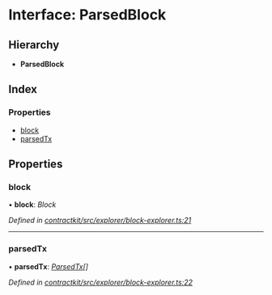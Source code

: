 # Interface: ParsedBlock

## Hierarchy

* **ParsedBlock**

## Index

### Properties

* [block](_explorer_block_explorer_.parsedblock.md#block)
* [parsedTx](_explorer_block_explorer_.parsedblock.md#parsedtx)

## Properties

###  block

• **block**: *Block*

*Defined in [contractkit/src/explorer/block-explorer.ts:21](https://github.com/celo-org/celo-monorepo/blob/master/packages/contractkit/src/explorer/block-explorer.ts#L21)*

___

###  parsedTx

• **parsedTx**: *[ParsedTx](_explorer_block_explorer_.parsedtx.md)[]*

*Defined in [contractkit/src/explorer/block-explorer.ts:22](https://github.com/celo-org/celo-monorepo/blob/master/packages/contractkit/src/explorer/block-explorer.ts#L22)*
